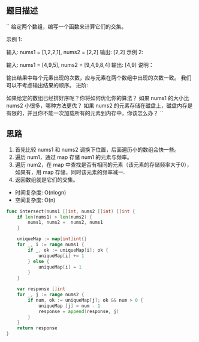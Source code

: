 ## 题目描述
``
给定两个数组，编写一个函数来计算它们的交集。

示例 1:

输入: nums1 = [1,2,2,1], nums2 = [2,2]
输出: [2,2]
示例 2:

输入: nums1 = [4,9,5], nums2 = [9,4,9,8,4]
输出: [4,9]
说明：

输出结果中每个元素出现的次数，应与元素在两个数组中出现的次数一致。
我们可以不考虑输出结果的顺序。
进阶:

如果给定的数组已经排好序呢？你将如何优化你的算法？
如果 nums1 的大小比 nums2 小很多，哪种方法更优？
如果 nums2 的元素存储在磁盘上，磁盘内存是有限的，并且你不能一次加载所有的元素到内存中，你该怎么办？
``
## 思路
1. 首先比较 nums1 和 nums2 调换下位置，后面遍历小的数组会快一些。
2. 遍历 num1，通过 map 存储 num1 的元素与频率。
3. 遍历 num2，在 map 中查找是否有相同的元素（该元素的存储频率大于0），如果有，用 map 存储，同时该元素的频率减一.
4. 返回数组就是它们的交集。

* 时间复杂度: O(nlogn)
* 空间复杂度: O(n)

```go
func intersect(nums1 []int, nums2 []int) []int {
	if len(nums1) > len(nums2) {
		nums1, nums2 =  nums2, nums1
	}

	uniqueMap := map[int]int{}
	for _, i := range nums1 {
		if _, ok := uniqueMap[i]; ok {
			uniqueMap[i] += 1
		} else {
			uniqueMap[i] = 1
		}
	}

	var response []int
	for _, j := range nums2 {
		if num, ok := uniqueMap[j]; ok && num > 0 {
			uniqueMap [j] = num - 1
			response = append(response, j)
		}
	}
	return response
}
```